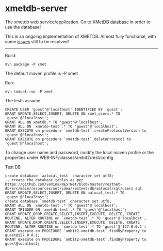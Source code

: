xmetdb-server
=============

The xmetdb web service/application. Go to [XMetDB database](http://www.xmetdb.org/xmetdb) in order to use the database!

This is an ongoing implementation of XMETDB.  Almost fully functional, with some [issues](https://github.com/xmetdb/xmetdb-server/issues) still to be resolved!

--------
Build: 

    mvn package -P xmet

The default maven profile is -P xmet

Run: 

    mvn tomcat:run -P xmet

The tests assume
 
    CREATE USER 'guest'@'localhost' IDENTIFIED BY 'guest';
    GRANT UPDATE,SELECT,INSERT, DELETE ON xmet_users.* TO 'guest'@'localhost';
    GRANT ALL ON xmetdb.* TO 'guest'@'localhost';
    GRANT ALL ON `xmetdb-test`.* TO 'guest'@'localhost';
    GRANT EXECUTE on procedure `xmetdb-test`.createProtocolVersion to 'guest'@'localhost';
    GRANT EXECUTE on procedure `xmetdb-test`.deleteProtocol to 'guest'@'localhost';
    

To change user name and password, modify the local maven profile or the properties under WEB-INF/classes/ambit2/rest/config

Test DB
    
    create database `aalocal_test` character set utf8;
    -- create the database tables as per https://github.com/vedina/RESTNet/blob/master/restnet-db/src/main/resources/net/idea/restnet/db/aalocal/sql/users.sql
    GRANT UPDATE,SELECT,INSERT, DELETE ON aalocal_test.* TO 'guest'@'localhost';
    create database `xmetdb-test` character set utf8;
    GRANT ALL ON `xmetdb-test`.* TO 'guest'@'localhost';
    GRANT TRIGGER ON `xmetdb-test`.* TO 'guest'@'localhost';
    GRANT UPDATE,DROP,CREATE,SELECT,INSERT,EXECUTE, DELETE, CREATE ROUTINE, ALTER ROUTINE on `xmetdb-test`.* TO 'guest'@'localhost';
    GRANT UPDATE,DROP,CREATE,SELECT,INSERT,EXECUTE, DELETE, CREATE ROUTINE, ALTER ROUTINE on `xmetdb-test`.* TO 'guest'@'127.0.0.1';
    GRANT execute on PROCEDURE `ambit2-xmetdb-test`.findByProperty to guest@127.0.0.1;
    GRANT execute on PROCEDURE `ambit2-xmetdb-test`.findByProperty to guest@localhost;
